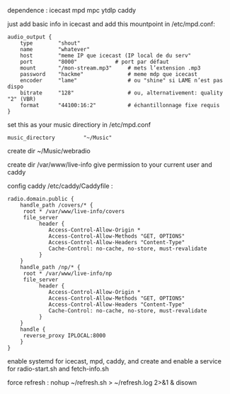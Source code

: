 

dependence : icecast mpd mpc ytdlp caddy

just add basic info in icecast and add this mountpoint in /etc/mpd.conf:

	audio_output {
	    type        "shout"
	    name        "whatever"
	    host        "meme IP que icecast (IP local de du serv"
	    port        "8000"		      # port par défaut
	    mount       "/mon-stream.mp3"     # mets l’extension .mp3
	    password    "hackme"              # meme mdp que icecast
	    encoder     "lame"                # ou "shine" si LAME n’est pas dispo
	    bitrate     "128"                 # ou, alternativement: quality "2" (VBR)
	    format      "44100:16:2"          # échantillonnage fixe requis
	}

set this as your music directiory in /etc/mpd.conf 

	music_directory         "~/Music"


create dir ~/Music/webradio

create dir /var/www/live-info give permission to your current user and caddy

config caddy /etc/caddy/Caddyfile :

	radio.domain.public {
		handle_path /covers/* {
		 root * /var/www/live-info/covers
		 file_server
	          header {
	             Access-Control-Allow-Origin *
	             Access-Control-Allow-Methods "GET, OPTIONS"
	             Access-Control-Allow-Headers "Content-Type"
	             Cache-Control: no-cache, no-store, must-revalidate
	          }
		}
		handle_path /np/* {
		 root * /var/www/live-info/np
		 file_server
	          header {
	             Access-Control-Allow-Origin *
	             Access-Control-Allow-Methods "GET, OPTIONS"
	             Access-Control-Allow-Headers "Content-Type"
	             Cache-Control: no-cache, no-store, must-revalidate
	          }
		}
		handle {
		 reverse_proxy IPLOCAL:8000
		}
	}

enable systemd for icecast, mpd, caddy, and create and enable a service for radio-start.sh and fetch-info.sh

force refresh : nohup ~/refresh.sh > ~/refresh.log 2>&1 & disown


